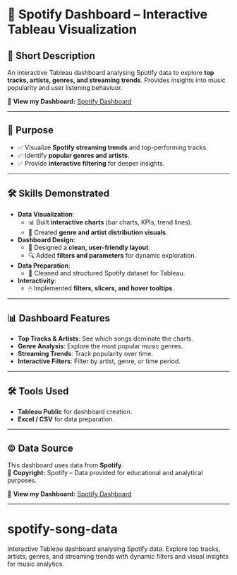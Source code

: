 
# 🎵 Spotify Dashboard – Interactive Tableau Visualization

## 📌 Short Description
An interactive Tableau dashboard analysing Spotify data to explore **top tracks, artists, genres, and streaming trends**. Provides insights into music popularity and user listening behaviuor.

🔗 **View my Dashboard:** [Spotify Dashboard](https://public.tableau.com/app/profile/vicentiu.iulian.murgan/viz/SpotifyTask/Dashboard1)

---

## 🎯 Purpose
- ✅ Visualize **Spotify streaming trends** and top-performing tracks.
- ✅ Identify **popular genres and artists**.
- ✅ Provide **interactive filtering** for deeper insights.

---

## 🛠 Skills Demonstrated
- **Data Visualization**:
  - 📊 Built **interactive charts** (bar charts, KPIs, trend lines).
  - 🥧 Created **genre and artist distribution visuals**.
- **Dashboard Design**:
  - 🎨 Designed a **clean, user-friendly layout**.
  - 🔍 Added **filters and parameters** for dynamic exploration.
- **Data Preparation**:
  - 🧹 Cleaned and structured Spotify dataset for Tableau.
- **Interactivity**:
  - 🖱 Implemented **filters, slicers, and hover tooltips**.

---

## 📊 Dashboard Features
- **Top Tracks & Artists**: See which songs dominate the charts.
- **Genre Analysis**: Explore the most popular music genres.
- **Streaming Trends**: Track popularity over time.
- **Interactive Filters**: Filter by artist, genre, or time period.

---

## 🛠 Tools Used
- **Tableau Public** for dashboard creation.
- **Excel / CSV** for data preparation.

---

## © Data Source
This dashboard uses data from **Spotify**.  
📜 **Copyright:** Spotify – Data provided for educational and analytical purposes.

🔗 **View my Dashboard:** [Spotify Dashboard](https://public.tableau.com/app/profile/vicentiu.iulian.murgan/viz/SpotifyTask/Dashboard1)

---
# spotify-song-data
Interactive Tableau dashboard analysing Spotify data. Explore top tracks, artists, genres, and streaming trends with dynamic filters and visual insights for music analytics.
